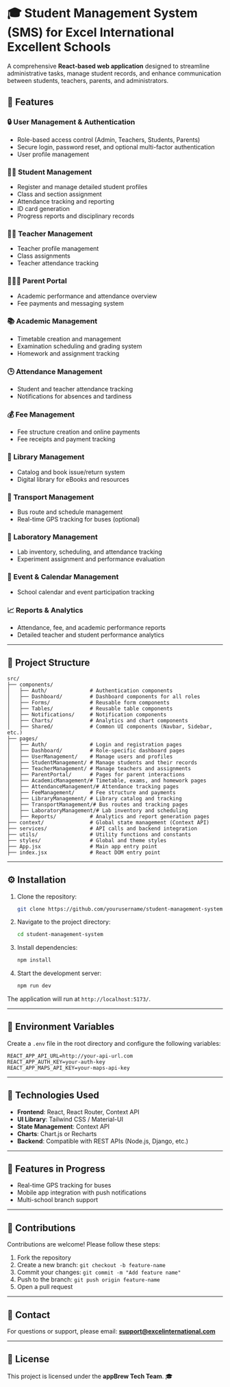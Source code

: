 # 🎓 Student Management System (SMS) for Excel International Excellent Schools  

A comprehensive **React-based web application** designed to streamline administrative tasks, manage student records, and enhance communication between students, teachers, parents, and administrators.  

## 🚀 Features  

### 🔒 User Management & Authentication  
- Role-based access control (Admin, Teachers, Students, Parents)  
- Secure login, password reset, and optional multi-factor authentication  
- User profile management  

### 👩‍🎓 Student Management  
- Register and manage detailed student profiles  
- Class and section assignment  
- Attendance tracking and reporting  
- ID card generation  
- Progress reports and disciplinary records  

### 👩‍🏫 Teacher Management  
- Teacher profile management  
- Class assignments  
- Teacher attendance tracking  

### 🧑‍🤝‍🧑 Parent Portal  
- Academic performance and attendance overview  
- Fee payments and messaging system  

### 📚 Academic Management  
- Timetable creation and management  
- Examination scheduling and grading system  
- Homework and assignment tracking  

### 🕒 Attendance Management  
- Student and teacher attendance tracking  
- Notifications for absences and tardiness  

### 💰 Fee Management  
- Fee structure creation and online payments  
- Fee receipts and payment tracking  

### 📖 Library Management  
- Catalog and book issue/return system  
- Digital library for eBooks and resources  

### 🚌 Transport Management  
- Bus route and schedule management  
- Real-time GPS tracking for buses (optional)  

### 🧪 Laboratory Management  
- Lab inventory, scheduling, and attendance tracking  
- Experiment assignment and performance evaluation  

### 📅 Event & Calendar Management  
- School calendar and event participation tracking  

### 📈 Reports & Analytics  
- Attendance, fee, and academic performance reports  
- Detailed teacher and student performance analytics  

---

## 📁 Project Structure  

```plaintext  
src/  
├── components/  
│   ├── Auth/              # Authentication components  
│   ├── Dashboard/         # Dashboard components for all roles  
│   ├── Forms/             # Reusable form components  
│   ├── Tables/            # Reusable table components  
│   ├── Notifications/     # Notification components  
│   ├── Charts/            # Analytics and chart components  
│   ├── Shared/            # Common UI components (Navbar, Sidebar, etc.)  
├── pages/  
│   ├── Auth/              # Login and registration pages  
│   ├── Dashboard/         # Role-specific dashboard pages  
│   ├── UserManagement/    # Manage users and profiles  
│   ├── StudentManagement/ # Manage students and their records  
│   ├── TeacherManagement/ # Manage teachers and assignments  
│   ├── ParentPortal/      # Pages for parent interactions  
│   ├── AcademicManagement/# Timetable, exams, and homework pages  
│   ├── AttendanceManagement/# Attendance tracking pages  
│   ├── FeeManagement/     # Fee structure and payments  
│   ├── LibraryManagement/ # Library catalog and tracking  
│   ├── TransportManagement/# Bus routes and tracking pages  
│   ├── LaboratoryManagement/# Lab inventory and scheduling  
│   ├── Reports/           # Analytics and report generation pages  
├── context/               # Global state management (Context API)  
├── services/              # API calls and backend integration  
├── utils/                 # Utility functions and constants  
├── styles/                # Global and theme styles  
├── App.jsx                # Main app entry point  
├── index.jsx              # React DOM entry point  
```  

---

## ⚙️ Installation  

1. Clone the repository:  
   ```bash  
   git clone https://github.com/yourusername/student-management-system.git  
   ```  

2. Navigate to the project directory:  
   ```bash  
   cd student-management-system  
   ```  

3. Install dependencies:  
   ```bash  
   npm install  
   ```  

4. Start the development server:  
   ```bash  
   npm run dev  
   ```  

The application will run at `http://localhost:5173/`.  

---

## 🔑 Environment Variables  

Create a `.env` file in the root directory and configure the following variables:  
```env  
REACT_APP_API_URL=http://your-api-url.com  
REACT_APP_AUTH_KEY=your-auth-key  
REACT_APP_MAPS_API_KEY=your-maps-api-key  
```  

---

## 🧩 Technologies Used  

- **Frontend**: React, React Router, Context API  
- **UI Library**: Tailwind CSS / Material-UI  
- **State Management**: Context API  
- **Charts**: Chart.js or Recharts  
- **Backend**: Compatible with REST APIs (Node.js, Django, etc.)  

---

## 📜 Features in Progress  

- Real-time GPS tracking for buses  
- Mobile app integration with push notifications  
- Multi-school branch support  

---

## 🤝 Contributions  

Contributions are welcome! Please follow these steps:  
1. Fork the repository  
2. Create a new branch: `git checkout -b feature-name`  
3. Commit your changes: `git commit -m "Add feature name"`  
4. Push to the branch: `git push origin feature-name`  
5. Open a pull request  

---

## 📧 Contact  

For questions or support, please email: **support@excelinternational.com**  

---

## 📄 License  

This project is licensed under the **appBrew Tech Team**. 🎓  
